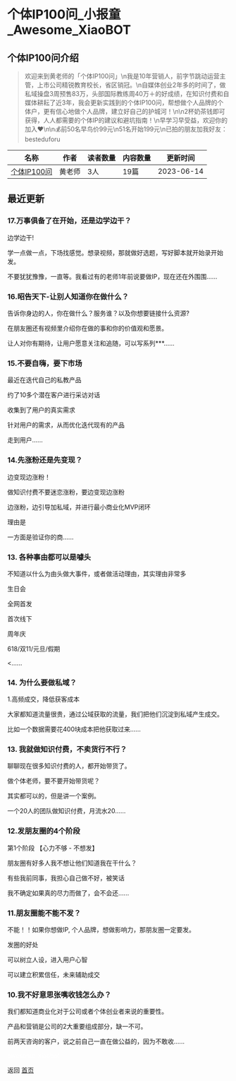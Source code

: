 # 个体IP100问_小报童_Awesome_XiaoBOT

## 个体IP100问介绍
> 欢迎来到黄老师的「个体IP100问」\n我是10年营销人，前字节跳动运营主管，上市公司精锐教育校长，省区销冠。\n自媒体创业2年多的时间了，做私域操盘3周预售83万，头部国际教练周40万＋的好成绩，在知识付费和自媒体耕耘了近3年，我会更新实践到的个体IP100问，帮想做个人品牌的个体户，更有信心地做个人品牌，建立好自己的护城河！\n\n2杯奶茶钱即可获得，人人都需要的个体IP的建议和避坑指南！\n早学习早受益，欢迎你的加入❤️\n\n💰前50名早鸟价99元\n51名开始199元\n已拍的朋友加我好友：besteduforu  
  


|名称|作者|读者数量|内容数量|更新时间|
|---|---|---|---|---|
|[个体IP100问](https://xiaobot.net/p/edu?refer=0b133df9-27dc-423b-8101-639049001c13)|黄老师|3人|19篇|2023-06-14|

## 最近更新
### 17.万事俱备了在开始，还是边学边干？

边学边干!

学一点做一点，下场找感觉。想录视频，那就做好选题，写好脚本就开始录开始发。

不要犹犹豫豫，一直等。我看过有的老师1年前说要做IP，现在还在外围围......

### 16.昭告天下-让别人知道你在做什么？

告诉你身边的人，你在做什么？服务谁？以及你想要链接什么资源?

在朋友圈还有视频里介绍你在做的事和你的价值观和愿景。

让人对你有期待，让用户愿意关注和追随，可以写系列***......

### 15.不要自嗨，要下市场

最近在迭代自己的私教产品

约了10多个潜在客户进行采访对话

收集到了用户的真实需求

针对用户的需求，从而优化迭代现有的产品

走到用户......

### 14.先涨粉还是先变现？

边变现边涨粉！

做知识付费不要迷恋涨粉，要边变现边涨粉

边涨粉，边引导加私域，并进行最小商业化MVP闭环

理由是

一方面是验证你的商......

### 13\. 各种事由都可以是噱头

不知道以什么为由头做大事件，或者做活动理由，其实理由非常多

生日会

全网首发

首次线下

周年庆

618/双11/元旦/假期

<......

### 14\. 为什么要做私域？

1.高频成交，降低获客成本

大家都知道流量很贵，通过公域获取的流量，我们把他们沉淀到私域产生成交。

比如一个数据需要花400块成本把他获取过来......

### 13\. 我就做知识付费，不卖货行不行？

聊聊现在很多知识付费的人，都开始带货了。

做个体老师，要不要开始带货呢？

其实都可以的，但是讲一个案例。

一个20人的团队做知识付费，月流水20......

### 12.发朋友圈的4个阶段

第1个阶段 【心力不够 - 不想发】

朋友圈有好多人我不想让他们知道我在干什么？

有些我前同事，我担心自己做不好，被笑话

我不确定如果真的尽力而做了，会不会还......

### 11.朋友圈能不能不发？

不能！！如果你想做IP, 个人品牌，想做影响力，那朋友圈一定要发。

发圈的好处

可以树立人设，进入用户心智

可以建立积累信任，未来辅助成交

### 10.我不好意思张嘴收钱怎么办？

我们都知道商业化对于公司或者个体创业者来说的重要性。

产品和营销是公司的2大重要组成部分，缺一不可。

前两天咨询的客户，说之前自己一直在做公益的，因为不敢收......


<a href="https://github.com/Reno9527/awesome-xiaobot" style="color: white; text-decoration: none;">awesome-xiaobot</a>

返回 [首页](../README.md)
